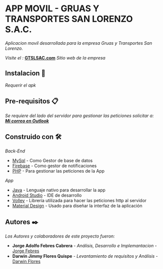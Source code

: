 # APP MOVIL - GRUAS Y TRANSPORTES SAN LORENZO S.A.C.

_Aplicacion movil desarrollada para la empresa Gruas y Transportes San Lorenzo._

_Visite el :_ **[GTSLSAC.com](http://www.gtslsac.com/)** _Sitio web de la empresa_

## Instalacion 🚀

_Requerir el apk_

## Pre-requisitos 📋

_Se requiere del lado del servidor para gestionar las peticiones solicitar a: **[Mi correo en Outlook](jorge_febres@outlook.com)**_

## Construido con 🛠️

_Back-End_
* [MySql](https://dev.mysql.com/doc/) - Como Gestor de base de datos
* [Firebase](https://firebase.google.com/docs/guides/) - Como gestor de notificaciones
* [PHP](http://php.net/docs.php) - Para gestionar las peticiones de la App

_App_
* [Java](https://docs.oracle.com/javase/7/docs/api/) - Lenguaje nativo para desarrollar la app
* [Android Studio](https://developer.android.com/docs/) - IDE de desarrollo 
* [Volley](https://developer.android.com/training/volley/) - Librería utilizada para hacer las peticiones http al servidor
* [Material Design](https://developer.android.com/design/material/?hl=es-419) - Usado para diseñar la interfaz de la aplicación

## Autores ✒️

_Los Autores y colaboradores de este proyecto fueron:_

* **Jorge Adolfo Febres Cabrera** - *Análisis, Desarrollo e Implemantacion* - [Jorge Febres](https://github.com/Jorgefebres/)
* **Darwin Jimmy Flores Quispe** - *Levantamiento de requisitos y Análisis* - [Darwin Flores](#Darwin-Jimmy-Flores)
